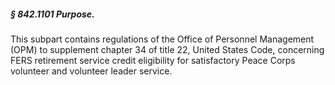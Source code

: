 ##### § 842.1101 Purpose. #####

This subpart contains regulations of the Office of Personnel Management (OPM) to supplement chapter 34 of title 22, United States Code, concerning FERS retirement service credit eligibility for satisfactory Peace Corps volunteer and volunteer leader service.